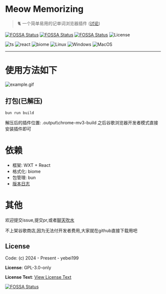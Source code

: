 
# Meow Memorizing

> 🐈️  一个简单易用的记单词浏览器插件 ([讨论](https://github.com/yebei199/meow-memorizing/discussions))

[![FOSSA Status](https://app.fossa.com/api/projects/git%2Bgithub.com%2Fyebei199%2Fmeow-memorizing.svg?type=small)](https://app.fossa.com/projects/git%2Bgithub.com%2Fyebei199%2Fmeow-memorizing?ref=badge_small)
[![FOSSA Status](https://app.fossa.com/api/projects/git%2Bgithub.com%2Fyebei199%2Fmeow-memorizing.svg?type=shield&issueType=security)](https://app.fossa.com/projects/git%2Bgithub.com%2Fyebei199%2Fmeow-memorizing?ref=badge_shield&issueType=security)
[![FOSSA Status](https://app.fossa.com/api/projects/git%2Bgithub.com%2Fyebei199%2Fmeow-memorizing.svg?type=shield&issueType=license)](https://app.fossa.com/projects/git%2Bgithub.com%2Fyebei199%2Fmeow-memorizing?ref=badge_shield&issueType=license)
![License](https://img.shields.io/github/license/pot-app/pot-desktop.svg)

![ts](https://img.shields.io/badge/typescript-blue?logo=typescript&logoColor=white)
![react](https://img.shields.io/badge/react-blue?logo=react&logoColor=white)
![biome](https://img.shields.io/badge/biome-red?logo=biome&logoColor=white)
![Linux](https://img.shields.io/badge/-Linux-yellow?logo=linux&logoColor=white)
![Windows](https://img.shields.io/badge/-Windows-blue?logo=windows&logoColor=white)
![MacOS](https://img.shields.io/badge/-macOS-black?&logo=apple&logoColor=white)

<hr/>

# 使用方法如下

![example.gif](https://i.imgur.com/tdqxiJ7.gif)

## 打包(已解压)

```shell
bun run build
``` 
解压后的插件位置: .output\chrome-mv3-build
之后谷歌浏览器开发者模式直接安装插件即可

# 依赖
- 框架: WXT + React
- 格式化: biome
- 包管理: bun
- [版本日志](./docs/CHANGELOG.md)

# 其他
欢迎提交issue,提交pr,或者[聊天吹水](https://github.com/yebei199/meow-memorizing/discussions)

不上架谷歌商店,因为无法付开发者费用,大家就在github直接下载用吧

## License
Code: (c) 2024 - Present - yebei199

**License**: GPL-3.0-only

**License Text**: [View License Text](LICENSE)

[![FOSSA Status](https://app.fossa.com/api/projects/git%2Bgithub.com%2Fyebei199%2Fmeow-memorizing.svg?type=large)](https://app.fossa.com/projects/git%2Bgithub.com%2Fyebei199%2Fmeow-memorizing?ref=badge_large)
